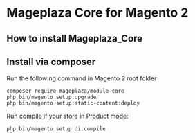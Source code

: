 # Mageplaza Core for Magento 2

## How to install Mageplaza_Core


## Install via composer

Run the following command in Magento 2 root folder

```
composer require mageplaza/module-core
php bin/magento setup:upgrade
php bin/magento setup:static-content:deploy
```

Run compile if your store in Product mode:

```
php bin/magento setup:di:compile
``
